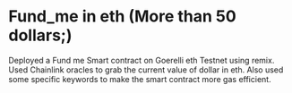 # Fund_me in eth (More than 50 dollars;)
Deployed a Fund me Smart contract on Goerelli eth Testnet using remix. Used Chainlink oracles to grab the current value of dollar in eth. Also used some specific keywords to make the smart contract more gas efficient.
